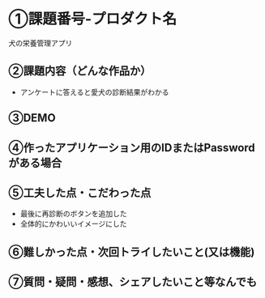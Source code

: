# ①課題番号-プロダクト名

犬の栄養管理アプリ

## ②課題内容（どんな作品か）

- アンケートに答えると愛犬の診断結果がわかる

## ③DEMO


## ④作ったアプリケーション用のIDまたはPasswordがある場合


## ⑤工夫した点・こだわった点

- 最後に再診断のボタンを追加した
- 全体的にかわいいイメージにした

## ⑥難しかった点・次回トライしたいこと(又は機能)


## ⑦質問・疑問・感想、シェアしたいこと等なんでも
